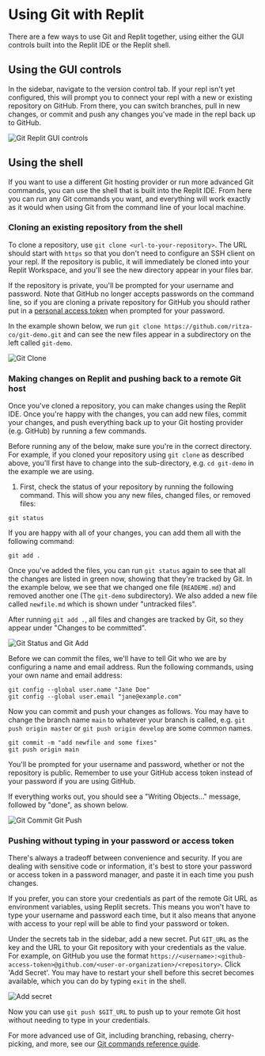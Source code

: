 # Using Git with Replit

There are a few ways to use Git and Replit together, using either the GUI controls built into the Replit IDE or the Replit shell.

## Using the GUI controls

In the sidebar, navigate to the version control tab. If your repl isn't yet configured, this will prompt you to connect your repl with a new or existing repository on GitHub. From there, you can switch branches, pull in new changes, or commit and push any changes you've made in the repl back up to GitHub.

![Git Replit GUI controls](/images/programming-ide/git-with-replit/git-replit-gui.png)

## Using the shell

If you want to use a different Git hosting provider or run more advanced Git commands, you can use the shell that is built into the Replit IDE. From here you can run any Git commands you want, and everything will work exactly as it would when using Git from the command line of your local machine.

### Cloning an existing repository from the shell

To clone a repository, use `git clone <url-to-your-repository>`. The URL should start with `https` so that you don't need to configure an SSH client on your repl. If the repository is public, it will immediately be cloned into your Replit Workspace, and you'll see the new directory appear in your files bar. 

If the repository is private, you'll be prompted for your username and password. Note that GitHub no longer accepts passwords on the command line, so if you are cloning a private repository for GitHub you should rather put in a [personal access token](https://docs.github.com/en/authentication/keeping-your-account-and-data-secure/creating-a-personal-access-token) when prompted for your password.

In the example shown below, we run `git clone https://github.com/ritza-co/git-demo.git` and can see the new files appear in a subdirectory on the left called `git-demo`.

![Git Clone](/images/programming-ide/git-with-replit/git-clone.png)

### Making changes on Replit and pushing back to a remote Git host

Once you've cloned a repository, you can make changes using the Replit IDE. Once you're happy with the changes, you can add new files, commit your changes, and push everything back up to your Git hosting provider (e.g. GitHub) by running a few commands.

Before running any of the below, make sure you're in the correct directory. For example, if you cloned your repository using `git clone` as described above, you'll first have to change into the sub-directory, e.g. `cd git-demo` in the example we are using.

1. First, check the status of your repository by running the following command. This will show you any new files, changed files, or removed files:

```
git status
```

If you are happy with all of your changes, you can add them all with the following command:

```
git add .
```

Once you've added the files, you can run `git status` again to see that all the changes are listed in green now, showing that they're tracked by Git. In the example below, we see that we changed one file (`READEME.md`) and removed another one (The `git-demo` subdirectory). We also added a new file called `newfile.md` which is shown under "untracked files".

After running `git add .`, all files and changes are tracked by Git, so they appear under "Changes to be committed".

![Git Status and Git Add](/images/programming-ide/git-with-replit/git-status-git-add.png)

Before we can commit the files, we'll have to tell Git who we are by configuring a name and email address. Run the following commands, using your own name and email address:

```
git config --global user.name "Jane Doe"
git config --global user.email "jane@example.com"
```

Now you can commit and push your changes as follows. You may have to change the branch name `main` to whatever your branch is called, e.g. `git push origin master` or `git push origin develop` are some common names.

```
git commit -m "add newfile and some fixes"
git push origin main
```

You'll be prompted for your username and password, whether or not the repository is public. Remember to use your GitHub access token instead of your password if you are using GitHub.

If everything works out, you should see a "Writing Objects..." message, followed by "done", as shown below.

![Git Commit Git Push](/images/programming-ide/git-with-replit/git-config-commit-push.png)

### Pushing without typing in your password or access token

There's always a tradeoff between convenience and security. If you are dealing with sensitive code or information, it's best to store your password or access token in a password manager, and paste it in each time you push changes.

If you prefer, you can store your credentials as part of the remote Git URL as environment variables, using Replit secrets. This means you won't have to type your username and password each time, but it also means that anyone with access to your repl will be able to find your password or token.

Under the secrets tab in the sidebar, add a new secret. Put `GIT_URL` as the key and the URL to your Git repository with your credentials as the value. For example, on GitHub you use the format `https://<username>:<github-access-token>@github.com/<user-or-organization>/<repository>`. Click 'Add Secret'. You may have to restart your shell before this secret becomes available, which you can do by typing `exit` in the shell.

![Add secret](/images/programming-ide/git-with-replit/add-secret.png)

Now you can use `git push $GIT_URL` to push up to your remote Git host without needing to type in your credentials.

For more advanced use of Git, including branching, rebasing, cherry-picking, and more, see our [Git commands reference guide](/programming-ide/git-commands-reference-guide).

